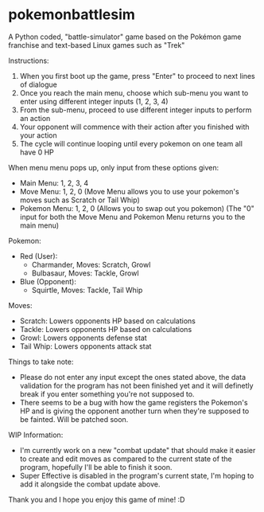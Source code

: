 # pokemonbattlesim
A Python coded, "battle-simulator" game based on the Pokémon game franchise and text-based Linux games such as "Trek"

Instructions:
1. When you first boot up the game, press "Enter" to proceed to next lines of dialogue
2. Once you reach the main menu, choose which sub-menu you want to enter using different integer inputs (1, 2, 3, 4)
3. From the sub-menu, proceed to use different integer inputs to perform an action
4. Your opponent will commence with their action after you finished with your action
5. The cycle will continue looping until every pokemon on one team all have 0 HP

When menu menu pops up, only input from these options given:
- Main Menu: 1, 2, 3, 4
- Move Menu: 1, 2, 0
  (Move Menu allows you to use your pokemon's moves such as Scratch or Tail Whip)
- Pokemon Menu: 1, 2, 0
  (Allows you to swap out you pokemon)
(The "0" input for both the Move Menu and Pokemon Menu returns you to the main menu)


Pokemon:
- Red (User):
  - Charmander, Moves: Scratch, Growl
  - Bulbasaur, Moves: Tackle, Growl
- Blue (Opponent):
  - Squirtle, Moves: Tackle, Tail Whip

Moves:
- Scratch: Lowers opponents HP based on calculations
- Tackle: Lowers opponents HP based on calculations
- Growl: Lowers opponents defense stat
- Tail Whip: Lowers opponents attack stat

Things to take note:
- Please do not enter any input except the ones stated above, the data validation for the program has not been finished yet and it will definetly break if you enter something you're not supposed to.
- There seems to be a bug with how the game registers the Pokemon's HP and is giving the opponent another turn when they're supposed to be fainted. Will be patched soon.

WIP Information:
- I'm currently work on a new "combat update" that should make it easier to create and edit moves as compared to the current state of the program, hopefully I'll be able to finish it soon.
- Super Effective is disabled in the program's current state, I'm hoping to add it alongside the combat update above.

Thank you and I hope you enjoy this game of mine! :D
